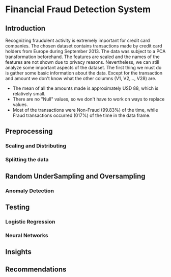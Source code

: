# Financial Fraud Detection System

## Introduction

Recognizing fraudulent activity is extremely important for credit card companies. 
The chosen dataset contains transactions made by credit card holders from Europe during September 2013. The data was subject to a PCA transformation beforehand. The features are scaled and the names of the features are not shown due to privacy reasons. Nevertheless, we can still analyze some important aspects of the dataset. The first thing we must do is gather some basic information about the data. Except for the transaction and amount we don't know what the other columns (V1, V2,..., V28) are.

- The mean of all the amounts made is approximately USD 88, which is relatively small.
- There are no "Null" values, so we don't have to work on ways to replace values.
- Most of the transactions were Non-Fraud (99.83%) of the time, while Fraud transactions occurred (017%) of the time in the data frame.


## Preprocessing

### Scaling and Distributing 

### Splitting the data

## Random UnderSampling and Oversampling

### Anomaly Detection

## Testing

### Logistic Regression

### Neural Networks

## Insights 

## Recommendations 
